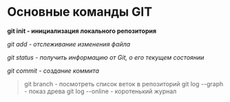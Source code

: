 # Основные команды GIT

**git init - инициализация локального репозитория**

*git add - отслеживание изменения файла*

*git status - получить информацию от  Git, о его текущем состоянии*

*git commit - создание коммита*
> git branch - посмотреть список веток в репозиторий
> git log --graph - показ древа
> git log --online - коротенький журнал
